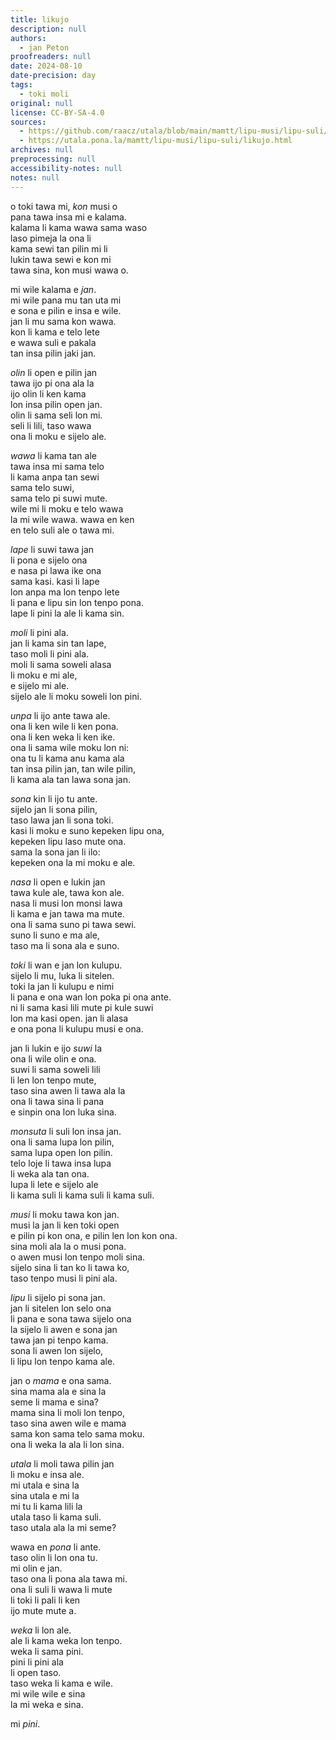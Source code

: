 ```yaml
---
title: likujo
description: null
authors:
  - jan Peton
proofreaders: null
date: 2024-08-10
date-precision: day
tags:
  - toki moli
original: null
license: CC-BY-SA-4.0
sources:
  - https://github.com/raacz/utala/blob/main/mamtt/lipu-musi/lipu-suli/likujo.md
  - https://utala.pona.la/mamtt/lipu-musi/lipu-suli/likujo.html
archives: null
preprocessing: null
accessibility-notes: null
notes: null
---
```


o toki tawa mi, *kon* musi o  
pana tawa insa mi e kalama.  
kalama li kama wawa sama waso  
laso pimeja la ona li  
kama sewi tan pilin mi li  
lukin tawa sewi e kon mi  
tawa sina, kon musi wawa o.  

mi wile kalama e *jan*.  
mi wile pana mu tan uta mi  
e sona e pilin e insa e wile.  
jan li mu sama kon wawa.  
kon li kama e telo lete  
e wawa suli e pakala  
tan insa pilin jaki jan.  

*olin* li open e pilin jan  
tawa ijo pi ona ala la  
ijo olin li ken kama  
lon insa pilin open jan.  
olin li sama seli lon mi.  
seli li lili, taso wawa  
ona li moku e sijelo ale.  

*wawa* li kama tan ale  
tawa insa mi sama telo  
li kama anpa tan sewi  
sama telo suwi,  
sama telo pi suwi mute.  
wile mi li moku e telo wawa  
la mi wile wawa. wawa en ken  
en telo suli ale o tawa mi.  

*lape* li suwi tawa jan  
li pona e sijelo ona  
e nasa pi lawa ike ona  
sama kasi. kasi li lape  
lon anpa ma lon tenpo lete  
li pana e lipu sin lon tenpo pona.  
lape li pini la ale li kama sin.  

*moli* li pini ala.  
jan li kama sin tan lape,  
taso moli li pini ala.  
moli li sama soweli alasa  
li moku e mi ale,  
e sijelo mi ale.  
sijelo ale li moku soweli lon pini.  

*unpa* li ijo ante tawa ale.  
ona li ken wile li ken pona.  
ona li ken weka li ken ike.  
ona li sama wile moku lon ni:  
ona tu li kama anu kama ala  
tan insa pilin jan, tan wile pilin,  
li kama ala tan lawa sona jan.  

*sona* kin li ijo tu ante.  
sijelo jan li sona pilin,  
taso lawa jan li sona toki.  
kasi li moku e suno kepeken lipu ona,  
kepeken lipu laso mute ona.  
sama la sona jan li ilo:  
kepeken ona la mi moku e ale.  

*nasa* li open e lukin jan  
tawa kule ale, tawa kon ale.  
nasa li musi lon monsi lawa  
li kama e jan tawa ma mute.  
ona li sama suno pi tawa sewi.  
suno li suno e ma ale,  
taso ma li sona ala e suno.  

*toki* li wan e jan lon kulupu.   
sijelo li mu, luka li sitelen.  
toki la jan li kulupu e nimi  
li pana e ona wan lon poka pi ona ante.  
ni li sama kasi lili mute pi kule suwi  
lon ma kasi open. jan li alasa  
e ona pona li kulupu musi e ona.  

jan li lukin e ijo *suwi* la  
ona li wile olin e ona.  
suwi li sama soweli lili  
li len lon tenpo mute,  
taso sina awen li tawa ala la  
ona li tawa sina li pana  
e sinpin ona lon luka sina.  

*monsuta* li suli lon insa jan.  
ona li sama lupa lon pilin,  
sama lupa open lon pilin.  
telo loje li tawa insa lupa  
li weka ala tan ona.  
lupa li lete e sijelo ale  
li kama suli li kama suli li kama suli.  

*musi* li moku tawa kon jan.  
musi la jan li ken toki open  
e pilin pi kon ona, e pilin len lon kon ona.  
sina moli ala la o musi pona.  
o awen musi lon tenpo moli sina.  
sijelo sina li tan ko li tawa ko,  
taso tenpo musi li pini ala.  

*lipu* li sijelo pi sona jan.  
jan li sitelen lon selo ona  
li pana e sona tawa sijelo ona  
la sijelo li awen e sona jan  
tawa jan pi tenpo kama.  
sona li awen lon sijelo,  
li lipu lon tenpo kama ale.  

jan o *mama* e ona sama.  
sina mama ala e sina la  
seme li mama e sina?  
mama sina li moli lon tenpo,  
taso sina awen wile e mama  
sama kon sama telo sama moku.  
ona li weka la ala li lon sina.  

*utala* li moli tawa pilin jan  
li moku e insa ale.  
mi utala e sina la  
sina utala e mi la  
mi tu li kama lili la  
utala taso li kama suli.  
taso utala ala la mi seme?  

wawa en *pona* li ante.  
taso olin li lon ona tu.  
mi olin e jan.  
taso ona li pona ala tawa mi.  
ona li suli li wawa li mute  
li toki li pali li ken  
ijo mute mute a.  

*weka* li lon ale.  
ale li kama weka lon tenpo.  
weka li sama pini.  
pini li pini ala  
li open taso.  
taso weka li kama e wile.  
mi wile wile e sina  
la mi weka e sina.  

mi *pini*.
